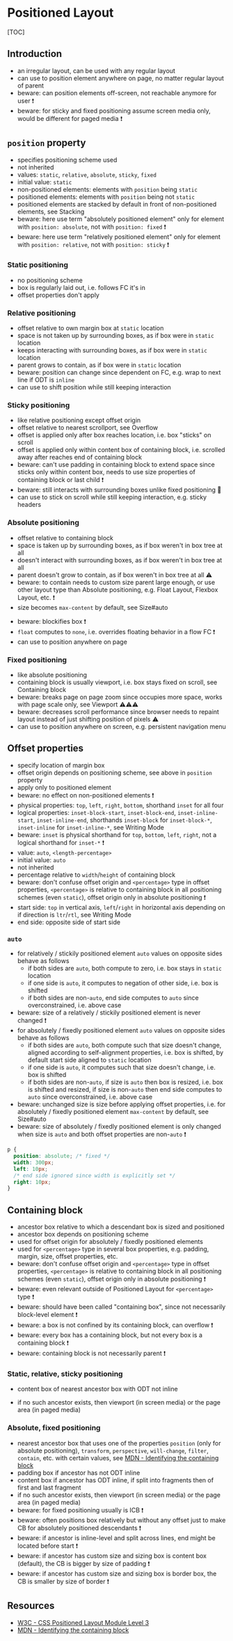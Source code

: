# Positioned Layout

[TOC]



## Introduction

- an irregular layout, can be used with any regular layout
- can use to position element anywhere on page, no matter regular layout of parent
- beware: can position elements off-screen, not reachable anymore for user ❗️
- beware: for sticky and fixed positioning assume screen media only, would be different for paged media ❗️



## `position` property

- specifies positioning scheme used
- not inherited
- values: `static`, `relative`, `absolute`, `sticky`, `fixed`
- initial value: `static`
- non-positioned elements: elements with `position` being `static`
- positioned elements: elements with `position` being not `static`
- positioned elements are stacked by default in front of non-positioned elements, see Stacking
- beware: here use term "absolutely positioned element" only for element with `position: absolute`, not with `position: fixed` ❗️
- beware: here use term "relatively positioned element" only for element with `position: relative`, not with `position: sticky` ❗️

### Static positioning

- no positioning scheme
- box is regularly laid out, i.e. follows FC it's in
- offset properties don't apply

### Relative positioning

- offset relative to own margin box at `static` location
- space is not taken up by surrounding boxes, as if box were in `static` location
- keeps interacting with surrounding boxes, as if box were in `static` location
- parent grows to contain, as if box were in `static` location
- beware: position can change since dependent on FC, e.g. wrap to next line if ODT is `inline`
- can use to shift position while still keeping interaction

### Sticky positioning

- like relative positioning except offset origin
- offset relative to nearest scrollport, see Overflow
- offset is applied only after box reaches location, i.e. box "sticks" on scroll
- offset is applied only within content box of containing block, i.e. scrolled away after reaches end of containing block
- beware: can't use padding in containing block to extend space since sticks only within content box, needs to use size properties of containing block or last child ❗️
- beware: still interacts with surrounding boxes unlike fixed positioning 🎉
- can use to stick on scroll while still keeping interaction, e.g. sticky headers

### Absolute positioning

- offset relative to containing block
- space is taken up by surrounding boxes, as if box weren't in box tree at all
- doesn't interact with surrounding boxes, as if box weren't in box tree at all
- parent doesn't grow to contain, as if box weren't in box tree at all ⚠️
- beware: to contain needs to custom size parent large enough, or use other layout type than Absolute positioning, e.g. Float Layout, Flexbox Layout, etc. ❗️
- size becomes `max-content` by default, see Size#auto
<!-- ??? DEPENDING ON SELF-ALIGNMENT PROPERTIES -->
- beware: blockifies box ❗️
- `float` computes to `none`, i.e. overrides floating behavior in a flow FC ❗️
- can use to position anywhere on page

### Fixed positioning

- like absolute positioning
- containing block is usually viewport, i.e. box stays fixed on scroll, see Containing block
- beware: breaks page on page zoom since occupies more space, works with page scale only, see Viewport ⚠️⚠️⚠️
- beware: decreases scroll performance since browser needs to repaint layout instead of just shifting position of pixels ⚠️
- can use to position anywhere on screen, e.g. persistent navigation menu



## Offset properties

- specify location of margin box
- offset origin depends on positioning scheme, see above in `position` property
- apply only to positioned element
- beware: no effect on non-positioned elements ❗️
- physical properties: `top`, `left`, `right`, `bottom`, shorthand `inset` for all four
- logical properties: `inset-block-start`, `inset-block-end`, `inset-inline-start`, `inset-inline-end`, shorthands `inset-block` for `inset-block-*`, `inset-inline` for `inset-inline-*`, see Writing Mode
- beware: `inset` is physical shorthand for `top`, `bottom`, `left`, `right`, not a logical shorthand for `inset-*` ❗️
- value: `auto`, `<length-percentage>`
- initial value: `auto`
- not inherited
- percentage relative to `width`/`height` of containing block
- beware: don't confuse offset origin and `<percentage>` type in offset properties, `<percentage>` is relative to containing block in all positioning schemes (even `static`), offset origin only in absolute positioning ❗️
- start side: `top` in vertical axis, `left`/`right` in horizontal axis depending on if direction is `ltr`/`rtl`, see Writing Mode
- end side: opposite side of start side

### `auto`

- for relatively / stickily positioned element `auto` values on opposite sides behave as follows
  - if both sides are `auto`, both compute to zero, i.e. box stays in `static` location
  - if one side is `auto`, it computes to negation of other side, i.e. box is shifted
  - if both sides are non-`auto`, end side computes to `auto` since overconstrained, i.e. above case
- beware: size of a relatively / stickily positioned element is never changed ❗️
- for absolutely / fixedly positioned element `auto` values on opposite sides behave as follows
  - if both sides are `auto`, both compute such that size doesn't change, aligned according to self-alignment properties, i.e. box is shifted, by default start side aligned to `static` location
  <!-- ToDo: What are self-alignment properties? see https://www.w3.org/TR/css-align-3/#abspos-sizing -->
  - if one side is `auto`, it computes such that size doesn't change, i.e. box is shifted
  - if both sides are non-`auto`, if size is `auto` then box is resized, i.e. box is shifted and resized, if size is non-`auto` then end side computes to `auto` since overconstrained, i.e. above case
- beware: unchanged size is size before applying offset properties, i.e. for absolutely / fixedly positioned element `max-content` by default, see Size#auto
- beware: size of absolutely / fixedly positioned element is only changed when size is `auto` and both offset properties are non-`auto` ❗️

```css
p {
  position: absolute; /* fixed */
  width: 300px;
  left: 10px;
  /* end side ignored since width is explicitly set */
  right: 10px;
}
```



## Containing block

- ancestor box relative to which a descendant box is sized and positioned
- ancestor box depends on positioning scheme
- used for offset origin for absolutely / fixedly positioned elements
- used for `<percentage>` type in several box properties, e.g. padding, margin, size, offset properties, etc.
- beware: don't confuse offset origin and `<percentage>` type in offset properties, `<percentage>` is relative to containing block in all positioning schemes (even `static`), offset origin only in absolute positioning ❗️
- beware: even relevant outside of Positioned Layout for `<percentage>` type ❗️
- beware: should have been called "containing box", since not necessarily block-level element ❗️
- beware: a box is not confined by its containing block, can overflow ❗️
- beware: every box has a containing block, but not every box is a containing block ❗️
- beware: containing block is not necessarily parent ❗️

### Static, relative, sticky positioning

- content box of nearest ancestor box with ODT not inline
<!-- ??? no precise definition, spec uses old notion of FC that not every box established -->
- if no such ancestor exists, then viewport (in screen media) or the page area (in paged media)

### Absolute, fixed positioning

- nearest ancestor box that uses one of the properties `position` (only for absolute positioning), `transform`, `perspective`, `will-change`, `filter`, `contain`, etc. with certain values, see [MDN - Identifying the containing block](https://developer.mozilla.org/en-US/docs/Web/CSS/Containing_block#Identifying_the_containing_block)
- padding box if ancestor has not ODT inline
- content box if ancestor has ODT inline, if split into fragments then of first and last fragment
- if no such ancestor exists, then viewport (in screen media) or the page area (in paged media)
- beware: for fixed positioning usually is ICB ❗️
- beware: often positions box relatively but without any offset just to make CB for absolutely positioned descendants ❗️
- beware: if ancestor is inline-level and split across lines, end might be located before start ❗️
- beware: if ancestor has custom size and sizing box is content box (default), the CB is bigger by size of padding ❗️
- beware: if ancestor has custom size and sizing box is border box, the CB is smaller by size of border ❗️



## Resources

- [W3C - CSS Positioned Layout Module Level 3](https://www.w3.org/TR/css-position-3/)
- [MDN - Identifying the containing block](https://developer.mozilla.org/en-US/docs/Web/CSS/Containing_block#Identifying_the_containing_block)